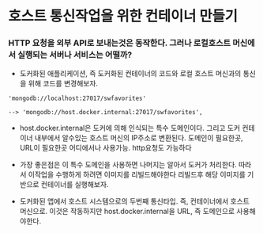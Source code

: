 # 호스트 통신작업을 위한 컨테이너 만들기

### HTTP 요청을 외부 API로 보내는것은 동작한다. 그러나 로컬호스트 머신에서 실행되는 서버나 서비스는 어떨까?

- 도커화된 애플리케이션, 즉 도커화된 컨테이너의 코드와 로컬 호스트 머신과의 통신을 위해 코드를 변경해보자.

```
'mongodb://localhost:27017/swfavorites'

--> 'mongodb://host.docker.internal:27017/swfavorites',
```

- host.docker.internal은 도커에 의해 인식되는 특수 도메인이다. 그리고 도커 컨테이너 내부에서 알수있는 호스트 머신의 IP주소로 변환된다. 도메인이 필요한곳, URL이 필요한곳 어디에서나 사용가능. http요청도 가능하다

- 가장 좋은점은 이 특수 도메인을 사용하면 나머지는 알아서 도커가 처리한다. 따라서 이작업을 수행하게 하려면 이미지를 리빌드해야한다 리빌드후 해당 이미지를 기반으로 컨테이너를 실행해보자.

- 도커화된 앱에서 호스트 시스템으로의 두번째 통신타입. 즉, 컨테이너에서 호스트 머신으로. 이것은 작동하지만 host.docker.internal을 URL, 즉 도메인으로 사용해야한다.
